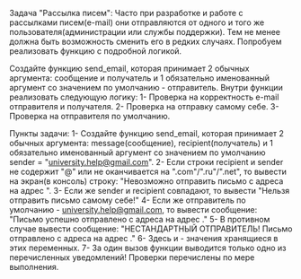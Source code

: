 Задача "Рассылка писем":
Часто при разработке и работе с рассылками писем(e-mail) они отправляются от одного и того же пользователя(администрации или службы поддержки). Тем не менее должна быть возможность сменить его в редких случаях.
Попробуем реализовать функцию с подробной логикой.

Создайте функцию send_email, которая принимает 2 обычных аргумента: сообщение и получатель и 1 обязательно именованный аргумент со значением по умолчанию - отправитель.
Внутри функции реализовать следующую логику:
1- Проверка на корректность e-mail отправителя и получателя.
2- Проверка на отправку самому себе.
3- Проверка на отправителя по умолчанию.

Пункты задачи:
1- Создайте функцию send_email, которая принимает 2 обычных аргумента: message(сообщение), recipient(получатель) и 1 обязательно именованный аргумент со значением по умолчанию sender = "university.help@gmail.com".
2- Если строки recipient и sender не содержит "@" или не оканчивается на ".com"/".ru"/".net", то вывести на экран(в консоль) строку: "Невозможно отправить письмо с адреса <sender> на адрес <recipient>".
3- Если же sender и recipient совпадают, то вывести "Нельзя отправить письмо самому себе!"
4- Если же отправитель по умолчанию - university.help@gmail.com, то вывести сообщение: "Письмо успешно отправлено с адреса <sender> на адрес <recipient>."
5- В противном случае вывести сообщение: "НЕСТАНДАРТНЫЙ ОТПРАВИТЕЛЬ! Письмо отправлено с адреса <sender> на адрес <recipient>."
6- Здесь <sender> и <recipient> - значения хранящиеся в этих переменных.
7- За один вызов функции выводится только одно из перечисленных уведомлений! Проверки перечислены по мере выполнения.
